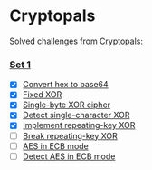 # Cryptopals

Solved challenges from <a href='https://cryptopals.com'>Cryptopals</a>:

### <a href='https://cryptopals.com/sets/1'>Set 1</a>

- [x] <a href='https://github.com/videlanicolas/cryptopals/edit/master/set1/challenge1'>Convert hex to base64</a>
- [x] <a href='https://github.com/videlanicolas/cryptopals/edit/master/set1/challenge2'>Fixed XOR</a>
- [x] <a href='https://github.com/videlanicolas/cryptopals/edit/master/set1/challenge3'>Single-byte XOR cipher</a>
- [x] <a href='https://github.com/videlanicolas/cryptopals/edit/master/set1/challenge4'>Detect single-character XOR</a>
- [x] <a href='https://github.com/videlanicolas/cryptopals/edit/master/set1/challenge5'>Implement repeating-key XOR</a>
- [ ] <a href='https://github.com/videlanicolas/cryptopals/edit/master/set1/challenge6'>Break repeating-key XOR</a>
- [ ] <a href='https://github.com/videlanicolas/cryptopals/edit/master/set1/challenge7'>AES in ECB mode</a>
- [ ] <a href='https://github.com/videlanicolas/cryptopals/edit/master/set1/challenge8'>Detect AES in ECB mode</a>
